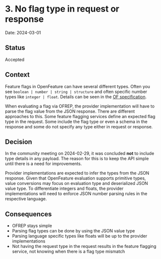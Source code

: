 # 3. No flag type in request or response

Date: 2024-03-01

## Status

Accepted

## Context

Feature flags in OpenFeature can have several different types.
Often you see `boolean | number | string | structure` and often specific number types like `integer | float`.
Details can be seen in the [OF specification](https://openfeature.dev/specification/types).

When evaluating a flag via OFREP, the provider implementation will have to parse the flag value from the JSON response.
There are different approaches to this. Some feature flagging services define an expected flag type in the request.
Some include the flag type or even a schema in the response and some do not specify any type either in request or response.

## Decision

In the community meeting on 2024-02-29, it was concluded **not** to include type details in any payload.
The reason for this is to keep the API simple until there is a need for improvements.

Provider implementations are expected to infer the types from the JSON response.
Given that OpenFeature evaluation supports primitive types, value conversions may focus on evaluation type and deserialized JSON value type.
To differentiate integers and floats, the provider implementations will need to enforce JSON number parsing rules in the respective language.

## Consequences

- OFREP stays simple
- Parsing flag types can be done by using the JSON value type
- Parsing language specific types like floats will be up to the provider implementations
- Not having the request type in the request results in the feature flagging service, not knowing when there is a flag type mismatch
